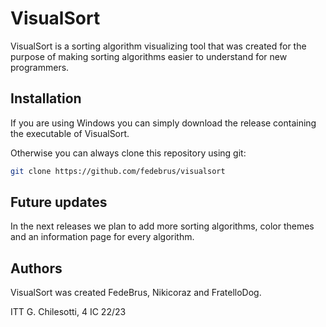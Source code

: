 # VisualSort
VisualSort is a sorting algorithm visualizing tool that was created for the purpose of making sorting algorithms easier to understand for new programmers.

## Installation
If you are using Windows you can simply download the release containing the executable of VisualSort. 

Otherwise you can always clone this repository using git:

```bash
git clone https://github.com/fedebrus/visualsort
```
## Future updates
In the next releases we plan to add more sorting algorithms, color themes and an information page for every algorithm.

## Authors 
VisualSort was created FedeBrus, Nikicoraz and FratelloDog.

ITT G. Chilesotti, 4 IC 22/23
